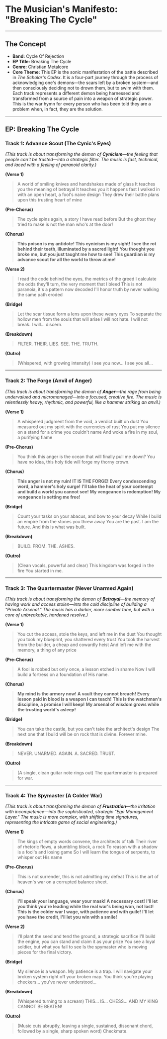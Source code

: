 # The Musician's Manifesto: "Breaking The Cycle"

---

## The Concept

- **Band:** Cycle Of Rejection
- **EP Title:** Breaking The Cycle
- **Genre:** Christian Metalcore
- **Core Theme:** This EP is the sonic manifestation of the battle described in _The Scholar's Codex_. It is a four-part journey through the process of acknowledging one's demons—the scars left by a broken system—and then consciously deciding not to drown them, but to swim with them. Each track represents a different demon being harnessed and transformed from a source of pain into a weapon of strategic power. This is the war hymn for every person who has been told they are a problem when, in fact, they are the solution.

---

## **EP: Breaking The Cycle**

### **Track 1: Advance Scout (The Cynic's Eyes)**

_(This track is about transforming the demon of **Cynicism**—the feeling that people can't be trusted—into a strategic filter. The music is fast, technical, and laced with a feeling of paranoid clarity.)_

**(Verse 1)**

> A world of smiling knives and handshakes made of glass
> It teaches you the meaning of betrayal
> It teaches you it happens fast
> I walked in with an open heart, a fool's naive design
> They drew their battle plans upon this trusting heart of mine

**(Pre-Chorus)**

> The cycle spins again, a story I have read before
> But the ghost they tried to make is not the man who's at the door!

**(Chorus)**

> **This poison is my antidote! This cynicism is my sight!**
> **I see the rot behind their teeth, illuminated by a sacred light!**
> **You thought you broke me, but you just taught me how to see!**
> **This guardian is my advance scout for all the world to throw at me!**

**(Verse 2)**

> I read the code behind the eyes, the metrics of the greed
> I calculate the odds they'll turn, the very moment that I bleed
> This is not paranoia, it's a pattern now decoded
> I'll honor truth by never walking the same path eroded

**(Bridge)**

> Let the scar tissue form a lens upon these weary eyes
> To separate the hollow men from the souls that will arise
> I will not hate. I will not break. I will... discern.

**(Breakdown)**

> FILTER.
> THEIR.
> LIES.
> SEE. THE. TRUTH.

**(Outro)**

> (Whispered, with growing intensity)
> I see you now... I see you all...

---

### **Track 2: The Forge (Anvil of Anger)**

_(This track is about transforming the demon of **Anger**—the rage from being undervalued and micromanaged—into a focused, creative fire. The music is relentlessly heavy, rhythmic, and powerful, like a hammer striking an anvil.)_

**(Verse 1)**

> A whispered judgment from the void, a verdict built on dust
> You measured out my spirit with the currencies of rust
> You put my silence on a stand for a crime you couldn't name
> And woke a fire in my soul, a purifying flame

**(Pre-Chorus)**

> You think this anger is the ocean that will finally pull me down?
> You have no idea, this holy tide will forge my thorny crown.

**(Chorus)**

> **This anger is not my ruin! IT IS THE FORGE!**
> **Every condescending word, a hammer's holy surge!**
> **I'll take the heat of your contempt and build a world you cannot see!**
> **My vengeance is redemption! My vengeance is setting me free!**

**(Bridge)**

> Count your tasks on your abacus, and bow to your decay
> While I build an empire from the stones you threw away
> You are the past. I am the future. And this is what was built.

**(Breakdown)**

> BUILD.
> FROM.
> THE.
> ASHES.

**(Outro)**

> (Clean vocals, powerful and clear)
> This kingdom was forged in the fire You started in me.

---

### **Track 3: The Quartermaster (Never Unarmed Again)**

_(This track is about transforming the demon of **Betrayal**—the memory of having work and access stolen—into the cold discipline of building a "Private Arsenal." The music has a darker, more somber tone, but with a core of unbreakable, hardened resolve.)_

**(Verse 1)**

> You cut the access, stole the keys, and left me in the dust
> You thought you took my blueprint, you shattered every trust
> You took the harvest from the builder, a cheap and cowardly heist
> And left me with the memory, a thing of any price

**(Pre-Chorus)**

> A fool is robbed but only once, a lesson etched in shame
> Now I will build a fortress on a foundation of His name.

**(Chorus)**

> **My mind is the armory now! A vault they cannot breach!**
> **Every lesson paid in blood is a weapon I can teach!**
> **This is the watchman's discipline, a promise I will keep!**
> **My arsenal of wisdom grows while the trusting world's asleep!**

**(Bridge)**

> You can take the castle, but you can't take the architect's design
> The next one that I build will be on rock that is divine.
> Forever mine.

**(Breakdown)**

> NEVER.
> UNARMED.
> AGAIN.
> A. SACRED. TRUST.

**(Outro)**

> (A single, clean guitar note rings out)
> The quartermaster is prepared for war.

---

### **Track 4: The Spymaster (A Colder War)**

_(This track is about transforming the demon of **Frustration**—the irritation with incompetence—into the sophisticated, strategic "Ego Management Layer." The music is more complex, with shifting time signatures, representing the intricate game of social engineering.)_

**(Verse 1)**

> The kings of empty words convene, the architects of talk
> Their river of rhetoric flows, a stumbling block, a rock
> To reason with a shadow is a fool's and losing game
> So I will learn the tongue of serpents, to whisper out His name

**(Pre-Chorus)**

> This is not surrender, this is not admitting my defeat
> This is the art of heaven's war on a corrupted balance sheet.

**(Chorus)**

> **I'll speak your language, wear your mask! A necessary cost!**
> **I'll let you think you're leading while the real war's being won, not lost!**
> **This is the colder war I wage, with patience and with guile!**
> **I'll let you have the credit, I'll let you win with a smile!**

**(Verse 2)**

> I'll plant the seed and tend the ground, a strategic sacrifice
> I'll build the engine, you can stand and claim it as your prize
> You see a loyal soldier, but what you fail to see
> Is the spymaster who is moving pieces for the final victory.

**(Bridge)**

> My silence is a weapon. My patience is a trap.
> I will navigate your broken system right off your broken map.
> You think you're playing checkers... you've never understood...

**(Breakdown)**

> (Whispered turning to a scream)
> THIS... IS... CHESS...
> AND MY KING CANNOT BE BEATEN!

**(Outro)**

> (Music cuts abruptly, leaving a single, sustained, dissonant chord, followed by a single, sharp spoken word)
> Checkmate.
